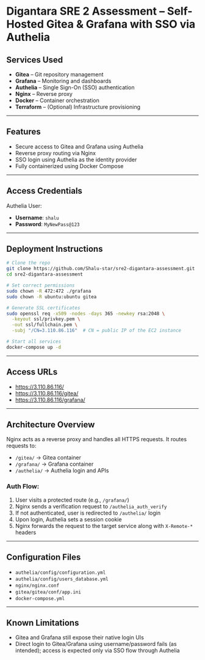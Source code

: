 # Digantara SRE 2 Assessment – Self-Hosted Gitea & Grafana with SSO via Authelia

## Services Used

- **Gitea** – Git repository management
- **Grafana** – Monitoring and dashboards
- **Authelia** – Single Sign-On (SSO) authentication
- **Nginx** – Reverse proxy
- **Docker** – Container orchestration
- **Terraform** – (Optional) Infrastructure provisioning

---

## Features

- Secure access to Gitea and Grafana using Authelia
- Reverse proxy routing via Nginx
- SSO login using Authelia as the identity provider
- Fully containerized using Docker Compose

---

## Access Credentials

Authelia User:
- **Username**: `shalu`
- **Password**: `MyNewPass@123`

---

## Deployment Instructions

```bash
# Clone the repo
git clone https://github.com/Shalu-star/sre2-digantara-assessment.git
cd sre2-digantara-assessment

# Set correct permissions
sudo chown -R 472:472 ./grafana
sudo chown -R ubuntu:ubuntu gitea

# Generate SSL certificates
sudo openssl req -x509 -nodes -days 365 -newkey rsa:2048 \
  -keyout ssl/privkey.pem \
  -out ssl/fullchain.pem \
  -subj "/CN=3.110.86.116"  # CN = public IP of the EC2 instance

# Start all services
docker-compose up -d
```

---

## Access URLs

- https://3.110.86.116/
- https://3.110.86.116/gitea/
- https://3.110.86.116/grafana/

---

## Architecture Overview

Nginx acts as a reverse proxy and handles all HTTPS requests. It routes requests to:

- `/gitea/` → Gitea container
- `/grafana/` → Grafana container
- `/authelia/` → Authelia login and APIs

### Auth Flow:

1. User visits a protected route (e.g., `/grafana/`)
2. Nginx sends a verification request to `/authelia_auth_verify`
3. If not authenticated, user is redirected to `/authelia/` login
4. Upon login, Authelia sets a session cookie
5. Nginx forwards the request to the target service along with `X-Remote-*` headers

---

## Configuration Files

- `authelia/config/configuration.yml`
- `authelia/config/users_database.yml`
- `nginx/nginx.conf`
- `gitea/gitea/conf/app.ini`
- `docker-compose.yml`

---

## Known Limitations

- Gitea and Grafana still expose their native login UIs
- Direct login to Gitea/Grafana using username/password fails (as intended); access is expected only via SSO flow through Authelia
